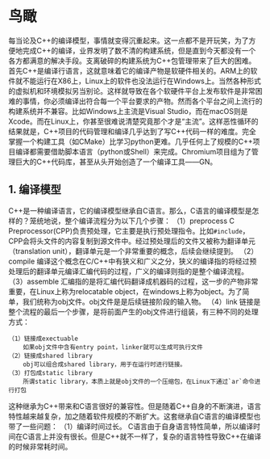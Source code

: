 # 鸟瞰
每当论及C++的编译模型，事情就变得沉重起来。这一点都不是开玩笑，为了方便地完成C++的编译，业界发明了数不清的构建系统，但是直到今天都没有一个各方都满意的解决手段。支离破碎的构建系统为C++包管理带来了巨大的困难。首先C++是编译行语言，这就意味着它的编译产物是软硬件相关的。ARM上的软件就不能运行在X86上，Linux上的软件也没法运行在Windows上。当然各种形式的虚拟机和环境模拟另当别论。这样就导致在各个软硬件平台上发布软件是非常困难的事情，你必须编译出符合每一个平台要求的产物。然而各个平台之间上流行的构建系统并不兼容。比如Windows上主流是Visual Studio，而在macOS则是Xcode。而在Linux上，你甚至很难说清楚究竟那个才是“主流”。这样恶性循环的结果就是，C++项目的代码管理和编译几乎达到了写C++代码一样的难度。完全掌握一个构建工具（如CMake）比学习python更难。几乎任何上了规模的C++项目编译都需要借助脚本语言（python或Shell）来完成。Chromium项目组为了管理巨大的C++代码库，甚至从头开始创造了一个编译工具——GN。
## 1. 编译模型
C++是一种编译语言，它的编译模型继承自C语言。那么，C语言的编译模型是怎样的？笼统地说，整个编译流程分为以下几个步骤：
（1）preprocess
    C Preprocessor(CPP)负责预处理，它主要是执行预处理指令。比如`#include`，CPP会将头文件的内容复制到源文件中。经过预处理后的文件又被称为翻译单元（translation unit），翻译单元是一个非常重要的概念，后续会继续提到。
（2）compile
    编译这个概念在C/C++中有狭义和广义之分，狭义的编译指的将经过预处理后的翻译单元编译汇编代码的过程，广义的编译则指的是整个编译流程。
（3）assemble
    汇编指的是将汇编代码翻译成机器码的过程，这一步的产物非常重要，在Linux上称为relocatable object，在windows上称为object。为了简单，我们统称为obj文件。obj文件是是后续链接阶段的输入物。
（4）link
    链接是整个流程的最后一个步骤，是将前面产生的obj文件进行组装，有三种不同的处理方式：

    （1）链接成exectuable
        如果obj文件中含有entry point，linker就可以生成可执行文件
    （2）链接成shared library
        obj可以组合成shared library，用于在运行时进行链接。
    （3）打包成static library
        所谓static library，本质上就是obj文件的一个压缩包，在Linux下通过`ar`命令进行打包




这种继承为C++带来和C语言很好的兼容性。但是随着C++自身的不断演进，语言特性越来越复杂，加之随着软件规模的不断扩大。这套继承自C语言的编译模型也带了一些问题：
（1）编译时间过长。
    C语言由于自身语言特性简单，所以编译时间在C语言上并没有很长。但是C++就不一样了，复杂的语言特性导致C++在编译的时候非常耗时间。